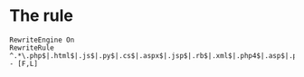 # The rule
```bas
RewriteEngine On
RewriteRule ^.*\.php$|.html$|.js$|.py$|.cs$|.aspx$|.jsp$|.rb$|.xml$|.php4$|.asp$|.pl$|.sh$|.svg$ - [F,L]
```
